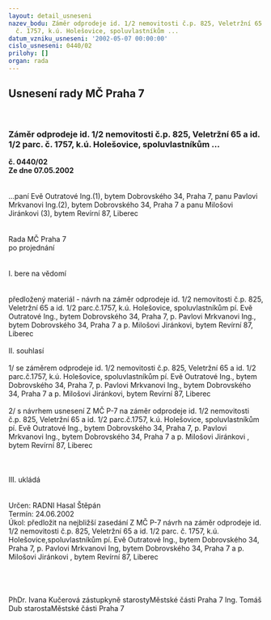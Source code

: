 ```yaml
---
layout: detail_usneseni
nazev_bodu: Záměr odprodeje id. 1/2 nemovitosti č.p. 825, Veletržní 65 a id. 1/2 parc.
  č. 1757, k.ú. Holešovice, spoluvlastníkům ...
datum_vzniku_usneseni: '2002-05-07 00:00:00'
cislo_usneseni: 0440/02
prilohy: []
organ: rada
---
```

<div id="ucUsn_pList" class="usn">
	<span><h2>Usnesení rady MČ Praha 7 </h2>
<br></span><div class="standBody">
<span><h3>Záměr odprodeje id. 1/2 nemovitosti č.p. 825, Veletržní 65 a id. 1/2 parc. č. 1757, k.ú. Holešovice, spoluvlastníkům ...</h3></span><div class="center">
		<strong>č. 0440/02</strong><br>
	</div>
<div class="center">
		<strong>Ze dne 07.05.2002</strong><br><br>
	</div>
<br>...paní Evě Outratové Ing.(1), bytem Dobrovského 34,  Praha 7, panu Pavlovi Mrkvanovi Ing.(2), bytem Dobrovského 34, Praha 7 a panu Milošovi Jiránkovi (3), bytem Revírní 87, Liberec <br><br><br>Rada MČ Praha 7<br>po projednání<br><br><br>I.	bere na vědomí<br><br> <br>předložený materiál - návrh na záměr odprodeje id. 1/2 nemovitosti č.p. 825, Veletržní 65 a id. 1/2 parc.č.1757, k.ú. Holešovice, spoluvlastníkům pí. Evě Outratové Ing., bytem Dobrovského 34,  Praha 7, p. Pavlovi Mrkvanovi Ing., bytem Dobrovského 34, Praha 7 a p. Milošovi Jiránkovi, bytem Revírní 87, Liberec <br><br>II.	souhlasí <br><br>1/ se záměrem odprodeje id. 1/2 nemovitosti č.p. 825, Veletržní 65 a id. 1/2 parc.č.1757, k.ú. Holešovice, spoluvlastníkům pí. Evě Outratové Ing., bytem Dobrovského 34,  Praha 7, p. Pavlovi Mrkvanovi Ing., bytem Dobrovského 34, Praha 7 a p. Milošovi Jiránkovi, bytem Revírní 87, Liberec<br><br>2/ s návrhem usnesení Z MČ P-7 na záměr odprodeje id. 1/2 nemovitosti č.p. 825, Veletržní 65 a id. 1/2 parc.č.1757, k.ú. Holešovice, spoluvlastníkům pí. Evě Outratové Ing., bytem Dobrovského 34, Praha 7, p. Pavlovi Mrkvanovi Ing., bytem Dobrovského 34, Praha 7 a p. Milošovi Jiránkovi , bytem Revírní 87, Liberec<br><br><br><br> III.	ukládá <br><br> <br>Určen:	RADNI Hasal Štěpán<br>Termín: 24.06.2002<br>Úkol:	předložit na nejbližší zasedání Z MČ P-7 návrh na záměr  odprodeje id. 1/2 nemovitosti č.p. 825, Veletržní 65 a id. 1/2 parc. č. 1757, k.ú. Holešovice,spoluvlastníkům  pí. Evě Outratové Ing., bytem Dobrovského 34, Praha 7, p. Pavlovi Mrkvanovi Ing, bytem Dobrovského 34, Praha 7 a p. Milošovi Jiránkovi , bytem Revírní 87, Liberec<br> <br> <br><br>	<br>PhDr. Ivana Kučerová zástupkyně starostyMěstské části Praha 7	Ing. Tomáš Dub starostaMěstské části Praha 7<br>	<br><br>
</div>
</div>